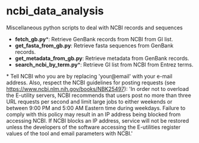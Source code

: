 # ncbi_data_analysis
Miscellaneous python scripts to deal with NCBI records and sequences

* **fetch_gb.py**\*: Retrieve GenBank records from NCBI from GI list.
* **get_fasta_from_gb.py**: Retrieve fasta sequences from GenBank records.
* **get_metadata_from_gb.py**: Retrieve metadata from GenBank records.
* **search_ncbi_by_term.py**\*: Retrieve GI list from NCBI from Entrez terms.

\* Tell NCBI who you are by replacing 'your@email' with your e-mail address. Also, respect the NCBI guidelines for posting requests (see https://www.ncbi.nlm.nih.gov/books/NBK25497): 'In order not to overload the E-utility servers, NCBI recommends that users post no more than three URL requests per second and limit large jobs to either weekends or between 9:00 PM and 5:00 AM Eastern time during weekdays. Failure to comply with this policy may result in an IP address being blocked from accessing NCBI. If NCBI blocks an IP address, service will not be restored unless the developers of the software accessing the E-utilities register values of the tool and email parameters with NCBI.'
